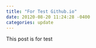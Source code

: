 ```yaml
---
title: "For Test Github.io"
date: 20120-08-20 11:24:28 -0400
categories: update
---
```

This post is for test
